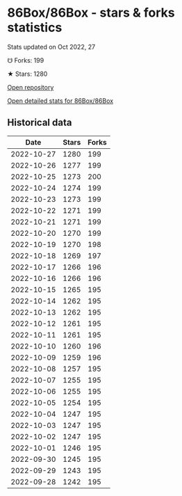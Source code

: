 # 86Box/86Box - stars & forks statistics

Stats updated on Oct 2022, 27

☋ Forks: 199

★ Stars: 1280

[Open repository](https://github.com/86Box/86Box)

[Open detailed stats for 86Box/86Box](https://reviewgithub.com/rep/86Box/86Box)

## Historical data
| Date | Stars | Forks |
|------|-------|-------|
| 2022-10-27 | 1280 | 199 | 
| 2022-10-26 | 1277 | 199 | 
| 2022-10-25 | 1273 | 200 | 
| 2022-10-24 | 1274 | 199 | 
| 2022-10-23 | 1273 | 199 | 
| 2022-10-22 | 1271 | 199 | 
| 2022-10-21 | 1271 | 199 | 
| 2022-10-20 | 1270 | 199 | 
| 2022-10-19 | 1270 | 198 | 
| 2022-10-18 | 1269 | 197 | 
| 2022-10-17 | 1266 | 196 | 
| 2022-10-16 | 1266 | 196 | 
| 2022-10-15 | 1265 | 195 | 
| 2022-10-14 | 1262 | 195 | 
| 2022-10-13 | 1262 | 195 | 
| 2022-10-12 | 1261 | 195 | 
| 2022-10-11 | 1261 | 195 | 
| 2022-10-10 | 1260 | 196 | 
| 2022-10-09 | 1259 | 196 | 
| 2022-10-08 | 1257 | 195 | 
| 2022-10-07 | 1255 | 195 | 
| 2022-10-06 | 1255 | 195 | 
| 2022-10-05 | 1254 | 195 | 
| 2022-10-04 | 1247 | 195 | 
| 2022-10-03 | 1247 | 195 | 
| 2022-10-02 | 1247 | 195 | 
| 2022-10-01 | 1246 | 195 | 
| 2022-09-30 | 1245 | 195 | 
| 2022-09-29 | 1243 | 195 | 
| 2022-09-28 | 1242 | 195 | 

